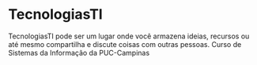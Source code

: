 # TecnologiasTI
TecnologiasTI pode ser um lugar onde você armazena ideias, recursos ou até mesmo  compartilha e discute coisas com outras pessoas.
Curso de Sistemas da Informação da PUC-Campinas
